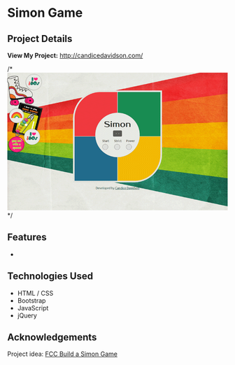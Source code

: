 # Simon Game
  
## Project Details

**View My Project:** http://candicedavidson.com/

/*
![Simon Game](https://github.com/cndragn/portfolio/blob/master/images/simon.png)
*/

## Features
  * 

## Technologies Used

* HTML / CSS
* Bootstrap
* JavaScript
* jQuery

## Acknowledgements
Project idea: [FCC Build a Simon Game](https://www.freecodecamp.org/challenges/build-a-simon-game)